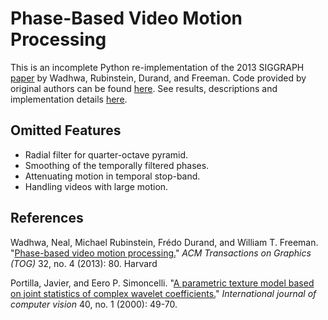 # Phase-Based Video Motion Processing

This is an incomplete Python re-implementation of the 2013 SIGGRAPH [paper][1] by Wadhwa, Rubinstein, Durand, and Freeman.  Code provided by original authors can be found [here](http://people.csail.mit.edu/nwadhwa/phase-video/). See results, descriptions and implementation details [here](https://rxian.github.io/phase-video/).

## Omitted Features

- Radial filter for quarter-octave pyramid.
- Smoothing of the temporally filtered phases.
- Attenuating motion in temporal stop-band.
- Handling videos with large motion.

## References 

Wadhwa, Neal, Michael Rubinstein, Frédo Durand, and William T. Freeman. "[Phase-based video motion processing.][1]" _ACM Transactions on Graphics (TOG)_ 32, no. 4 (2013): 80.
Harvard	

Portilla, Javier, and Eero P. Simoncelli. "[A parametric texture model based on joint statistics of complex wavelet coefficients.][2]" _International journal of computer vision_ 40, no. 1 (2000): 49-70.

[1]: http://people.csail.mit.edu/nwadhwa/phase-video/phase-video.pdf
[2]: https://www.cns.nyu.edu/pub/eero/portilla99-reprint.pdf
